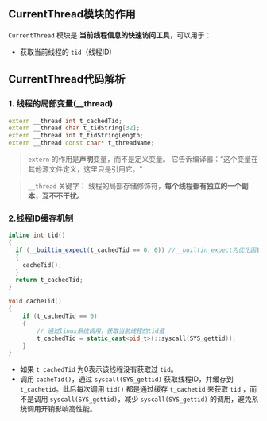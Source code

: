 ## CurrentThread模块的作用

`CurrentThread` 模块是 **当前线程信息的快速访问工具**，可以用于：
- 获取当前线程的 `tid`（线程ID)

## CurrentThread代码解析
### 1. 线程的局部变量(__thread)

```c++
extern __thread int t_cachedTid; 
extern __thread char t_tidString[32];
extern __thread int t_tidStringLength;
extern __thread const char* t_threadName;
```

> `extern` 的作用是**声明**变量，而不是定义变量。
> 它告诉编译器：“这个变量在其他源文件定义，这里只是引用它。"

> `__thread` 关键字：
> 线程的局部存储修饰符，**每个线程都有独立的一个副本，互不不干扰。**

### 2.线程ID缓存机制

```c++
inline int tid()
{
  if (__builtin_expect(t_cachedTid == 0, 0)) //__builtin_expect为优化函数
  {
    cacheTid();
  }
  return t_cachedTid;
}

void cacheTid()
{
	if (t_cachedTid == 0)
	{
		// 通过linux系统调用，获取当前线程的tid值
		t_cachedTid = static_cast<pid_t>(::syscall(SYS_gettid));
	}
}

```

- 如果 `t_cachedTid` 为0表示该线程没有获取过 `tid`。
- 调用 `cacheTid()`，通过 `syscall(SYS_gettid)` 获取线程ID，并缓存到 `t_cachetid`。此后每次调用 `tid()` 都是通过缓存 `t_cachetid` 来获取 `tid` ，而不是调用 `syscall(SYS_gettid)`，减少 `syscall(SYS_gettid)` 的调用，避免系统调用开销影响高性能。


